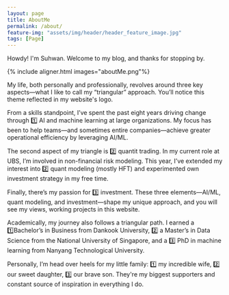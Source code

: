 ```yaml
---
layout: page
title: AboutMe
permalink: /about/
feature-img: "assets/img/header/header_feature_image.jpg"
tags: [Page]
---
```

 
Howdy! I'm Suhwan. Welcome to my blog, and thanks for stopping by.

{% include aligner.html images="aboutMe.png"%}

My life, both personally and professionally, revolves around three key aspects—what I like to call my “triangular” approach. You’ll notice this theme reflected in my website's logo.

From a skills standpoint, I’ve spent the past eight years driving change through :one: AI and machine learning at large organizations. My focus has been to help teams—and sometimes entire companies—achieve greater operational efficiency by leveraging AI/ML.

The second aspect of my triangle is :two: quantit trading. In my current role at UBS, I’m involved in non-financial risk modeling. This year, I’ve extended my interest into :two: quant modeling (mostly HFT) and experimented own investment strategy in my free time.

Finally, there’s my passion for :three: investment. These three elements—AI/ML, quant modeling, and investment—shape my unique approach, and you will see my views, working projects in this website.

Academically, my journey also follows a triangular path. I earned a :one:Bachelor’s in Business from Dankook University, :two: a Master’s in Data Science from the National University of Singapore, and a :three: PhD in machine learning from Nanyang Technological University.

Personally, I’m head over heels for my little family: :one: my incredible wife, :two: our sweet daughter, :three: our brave son. They're my biggest supporters and constant source of inspiration in everything I do. 